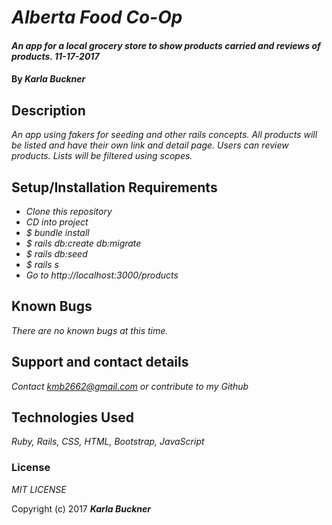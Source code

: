 # _Alberta Food Co-Op_

#### _An app for a local grocery store to show products carried and reviews of products. 11-17-2017_

#### By _**Karla Buckner**_

## Description

_An app using fakers for seeding and other rails concepts. All products will be listed and have their own link and detail page. Users can review products. Lists will be filtered using scopes._

## Setup/Installation Requirements

* _Clone this repository_
* _CD into project_
* _$ bundle install_
* _$ rails db:create db:migrate_
* _$ rails db:seed_
* _$ rails s_
* _Go to http://localhost:3000/products_

## Known Bugs

_There are no known bugs at this time._

## Support and contact details

_Contact kmb2662@gmail.com or contribute to my Github_

## Technologies Used

_Ruby, Rails, CSS, HTML, Bootstrap, JavaScript_

### License

*MIT LICENSE*

Copyright (c) 2017 **_Karla Buckner_**
